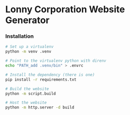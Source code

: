 # Lonny Corporation Website Generator

### Installation

```bash
# Set up a virtualenv
python -m venv .venv

# Point to the virtualenv python with direnv
echo "PATH_add .venv/bin" > .envrc

# Install the dependency (there is one)
pip install -r requirements.txt

# Build the website
python -m script.build

# Host the website
python -m http.server -d build
```